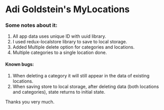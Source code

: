 # Adi Goldstein's MyLocations

### Some notes about it:

1. All app data uses unique ID with uuid library.
1. I used redux-localstore library to save to local storage.
1. Added Multiple delete option for categories and locations.  
1. Multiple categories to a single location done. 



#### Known bugs:

1. When deleting a category it will still appear in the data of existing locations.
2. When saving store to local storage, after deleting data (both locations and categories), state returns to initial state. 

Thanks you very much. 
